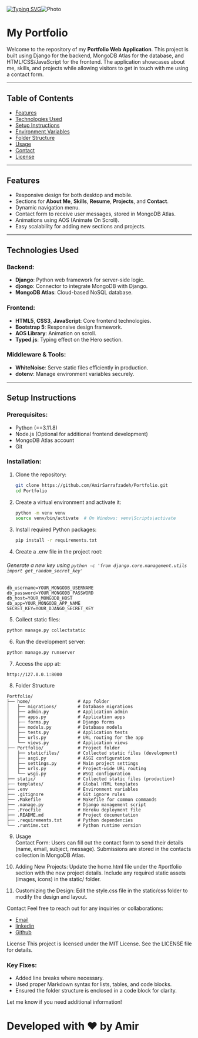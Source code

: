 [![Typing SVG](https://readme-typing-svg.demolab.com?font=Platypi&weight=900&size=24&pause=1000&color=D2691E&background=2FB94200&center=true&vCenter=true&random=false&width=838&height=80&lines=Welcome+to+My+Portfolio+Repository!+%F0%9F%91%8B)](https://git.io/typing-svg)<img src="https://github.com/AmirSarrafzadeh/Portfolio/tree/main/static/img/portfolio.png?raw=true" alt="Photo">

# My Portfolio 

Welcome to the repository of my **Portfolio Web Application**. This project is built using Django for the backend, 
MongoDB Atlas for the database, and HTML/CSS/JavaScript for the frontend. The application showcases about me, skills, 
and projects while allowing visitors to get in touch with me using a contact form.

---

## Table of Contents

- [Features](#features)
- [Technologies Used](#technologies-used)
- [Setup Instructions](#setup-instructions)
- [Environment Variables](#environment-variables)
- [Folder Structure](#folder-structure)
- [Usage](#usage)
- [Contact](#contact)
- [License](#license)

---

## Features

- Responsive design for both desktop and mobile.
- Sections for **About Me**, **Skills**, **Resume**, **Projects**, and **Contact**.
- Dynamic navigation menu.
- Contact form to receive user messages, stored in MongoDB Atlas.
- Animations using AOS (Animate On Scroll).
- Easy scalability for adding new sections and projects.

---

## Technologies Used

### Backend:
- **Django**: Python web framework for server-side logic.
- **djongo**: Connector to integrate MongoDB with Django.
- **MongoDB Atlas**: Cloud-based NoSQL database.

### Frontend:
- **HTML5**, **CSS3**, **JavaScript**: Core frontend technologies.
- **Bootstrap 5**: Responsive design framework.
- **AOS Library**: Animation on scroll.
- **Typed.js**: Typing effect on the Hero section.

### Middleware & Tools:
- **WhiteNoise**: Serve static files efficiently in production.
- **dotenv**: Manage environment variables securely.

---

## Setup Instructions

### Prerequisites:
- Python (==3.11.8)
- Node.js (Optional for additional frontend development)
- MongoDB Atlas account
- Git

### Installation:

1. Clone the repository:
   ```bash
   git clone https://github.com/AmirSarrafzadeh/Portfolio.git
   cd Portfolio
   ```
2. Create a virtual environment and activate it:

   ```bash
   python -m venv venv
   source venv/bin/activate  # On Windows: venv\Scripts\activate
   ```
3. Install required Python packages:

   ```bash
   pip install -r requirements.txt
   ```
4. Create a .env file in the project root:
###### Generate a new key using `python -c 'from django.core.management.utils import get_random_secret_key'`
```env
db_username=YOUR_MONGODB_USERNAME
db_password=YOUR_MONGODB_PASSWORD
db_host=YOUR_MONGODB_HOST
db_app=YOUR_MONGODB_APP_NAME
SECRET_KEY=YOUR_DJANGO_SECRET_KEY 
```
5. Collect static files:

```bash
python manage.py collectstatic
```
6. Run the development server:

```bash
python manage.py runserver
```

7. Access the app at:
```
http://127.0.0.1:8000
```

8. Folder Structure
```
Portfolio/
├── home/                  # App folder
│   ├── migrations/        # Database migrations
│   ├── admin.py           # Application admin
│   ├── apps.py            # Application apps
│   ├── forms.py           # Django forms
│   ├── models.py          # Database models
│   ├── tests.py           # Application tests
│   ├── urls.py            # URL routing for the app
│   └── views.py           # Application views
├── Portfolio/             # Project folder
│   ├── staticfiles/       # Collected static files (development)
│   ├── asgi.py            # ASGI configuration
│   ├── settings.py        # Main project settings
│   ├── urls.py            # Project-wide URL routing
│   └── wsgi.py            # WSGI configuration
├── static/                # Collected static files (production)
├── templates/             # Global HTML templates
├── .env                   # Environment variables
├── .gitignore             # Git ignore rules
├── .Makefile              # Makefile for common commands
├── .manage.py             # Django management script
├── .Procfile              # Heroku deployment file
├── .README.md             # Project documentation
├── .requirements.txt      # Python dependencies
└── .runtime.txt           # Python runtime version 
```
9. Usage<br>
Contact Form:
Users can fill out the contact form to send their details (name, email, subject, message). Submissions are stored in the contacts collection in MongoDB Atlas.

10. Adding New Projects:
Update the home.html file under the #portfolio section with the new project details.
Include any required static assets (images, icons) in the static/ folder.


11. Customizing the Design:
Edit the style.css file in the static/css folder to modify the design and layout.

Contact
Feel free to reach out for any inquiries or collaborations:

- [Email](mailto:amirsarrafzadeh88@gmail.com)
- <a href="https://www.linkedin.com/in/amir-sarrafzadeh/">linkedin</a> 
- <a href="https://github.com/AmirSarrafzadeh/">Github</a>


License
This project is licensed under the MIT License. See the LICENSE file for details.


### Key Fixes:
- Added line breaks where necessary.
- Used proper Markdown syntax for lists, tables, and code blocks.
- Ensured the folder structure is enclosed in a code block for clarity.

Let me know if you need additional information!

# Developed with ❤️ by Amir